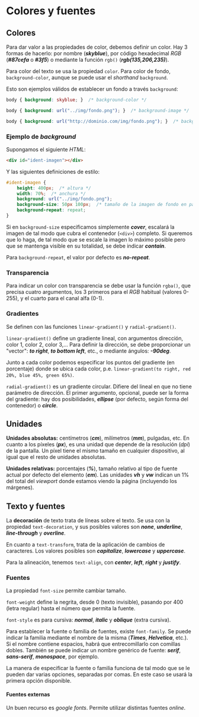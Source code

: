 # Colores y fuentes

## Colores

Para dar valor a las propiedades de color, debemos definir un color. Hay 3 formas de hacerlo: por nombre (***skyblue***), por código hexadecimal *RGB* (***#87cefa*** o ***#3f5***) o mediante la función `rgb()` (***rgb(135,206,235)***).

Para color del texto se usa la propiedad `color`. Para color de fondo, `background-color`, aunque se puede usar el *shorthand* `background`.

Esto son ejemplos válidos de establecer un fondo a través `background`:

```css
body { background: skyblue; }  /* background-color */
```

```css
body { background: url("../img/fondo.png"); }  /* background-image */
```

```css
body { background: url("http://dominio.com/img/fondo.png"); }  /* background-image */
```

### Ejemplo de *background*

Supongamos el siguiente *HTML*:

```html
<div id="ident-imagen"></div>
```

Y las siguientes definiciones de estilo:

```css
#ident-imagen {
    height: 400px;  /* altura */
    width: 70%;  /* anchura */
    background: url("../img/fondo.png");
    background-size: 50px 100px;  /* tamaño de la imagen de fondo en pantalla (width height) */
    background-repeat: repeat;
}
```

Si en `background-size` especificamos simplemente ***cover***, escalará la imagen de tal modo que cubra el contenedor (`<div>`) completo. Si queremos que lo haga, de tal modo que se escale la imagen lo máximo posible pero que se mantenga visible en su totalidad, se debe indicar ***contain***.

Para `background-repeat`, el valor por defecto es ***no-repeat***.

### Transparencia

Para indicar un color con transparencia se debe usar la función `rgba()`, que precisa cuatro argumentos, los 3 primeros para el *RGB* habitual (valores 0-255), y el cuarto para el canal alfa (0-1).

### Gradientes

Se definen con las funciones `linear-gradient()` y `radial-gradient()`.

`linear-gradient()` define un gradiente lineal, con argumentos dirección, color 1, color 2, color 3,... Para definir la dirección, se debe proporcionar un "vector": ***to right***, ***to bottom left***, etc., o mediante ángulos: ***-90deg***.

Junto a cada color podemos especificar los puntos del gradiente (en porcentaje) donde se ubica cada color, p.e. `linear-gradient(to right, red 20%, blue 45%, green 65%)`.

`radial-gradient()` es un gradiente circular. Difiere del lineal en que no tiene parámetro de dirección. El primer argumento, opcional, puede ser la forma del gradiente: hay dos posibilidades, ***ellipse*** (por defecto, según forma del contenedor) o ***circle***.

## Unidades

**Unidades absolutas:** centímetros (***cm***), milímetros (***mm***), pulgadas, etc. En cuanto a los píxeles (***px***), es una unidad que depende de la resolución (*dpi*) de la pantalla. Un píxel tiene el mismo tamaño en cualquier dispositivo, al igual que el resto de unidades absolutas.

**Unidades relativas:** porcentajes (***%***), tamaño relativo al tipo de fuente actual por defecto del elemento (***em***). Las unidades ***vh*** y ***vw*** indican un 1% del total del *viewport* donde estamos viendo la página (incluyendo los márgenes).

## Texto y fuentes

La **decoración** de texto trata de líneas sobre el texto. Se usa con la propiedad `text-decoration`, y sus posibles valores son ***none***, ***underline***, ***line-through*** y ***overline***.

En cuanto a `text-transform`, trata de la aplicación de cambios de caracteres. Los valores posibles son ***capitalize***, ***lowercase*** y ***uppercase***.

Para la alineación, tenemos `text-align`, con ***center***, ***left***, ***right*** y ***justify***.

### Fuentes

La propiedad `font-size` permite cambiar tamaño.

`font-weight` define la negrita, desde 0 (texto invisible), pasando por 400 (letra regular) hasta el número que permita la fuente.

`font-style` es para cursiva: ***normal***, ***italic*** y ***oblique*** (extra cursiva).

Para establecer la fuente o familia de fuentes, existe `font-family`. Se puede indicar la familia mediante el nombre de la misma (***Times***, ***Helvetica***, etc.). Si el nombre contiene espacios, habrá que entrecomillarlo con comillas dobles. También se puede indicar un nombre genérico de fuente: ***serif***, ***sans-serif***, ***monospace***, por ejemplo.

La manera de especificar la fuente o familia funciona de tal modo que se le pueden dar varias opciones, separadas por comas. En este caso se usará la primera opción disponible.

#### Fuentes externas

Un buen recurso es *google fonts*. Permite utilizar distintas fuentes *online*.

